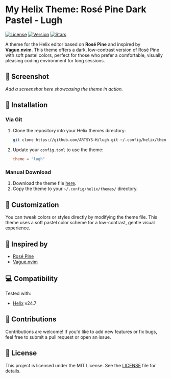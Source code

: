 # My Helix Theme: Rosé Pine Dark Pastel - Lugh

[![License](https://img.shields.io/github/license/ARTSYS-H/lugh)](https://github.com/ARTSYS-H/lugh/blob/master/LICENSE)
[![Version](https://img.shields.io/github/v/release/ARTSYS-H/lugh)](https://github.com/ARTSYS-H/lugh/releases)
[![Stars](https://img.shields.io/github/stars/ARTSYS-H/lugh)](https://github.com/ARTSYS-H/lugh/stargazers)

A theme for the Helix editor based on **Rosé Pine** and inspired by **Vague.nvim**. This theme offers a dark, low-contrast version of Rosé Pine with soft pastel colors, perfect for those who prefer a comfortable, visually pleasing coding environment for long sessions.

## 📸 Screenshot

_Add a screenshot here showcasing the theme in action._

## 🚀 Installation

### Via Git

1. Clone the repository into your Helix themes directory:
    ```bash
    git clone https://github.com/ARTSYS-H/lugh.git ~/.config/helix/themes/lugh
    ```

2. Update your `config.toml` to use the theme:
    ```toml
    theme = "lugh"
    ```

### Manual Download

1. Download the theme file [here](https://github.com/ARTSYS-H/lugh/releases).
2. Copy the theme to your `~/.config/helix/themes/` directory.

## 🔧 Customization

You can tweak colors or styles directly by modifying the theme file. This theme uses a soft pastel color scheme for a low-contrast, gentle visual experience.

## 📝 Inspired by

- [Rosé Pine](https://rosepinetheme.com/)
- [Vague.nvim](https://github.com/vague2k/vague.nvim)

## 💻 Compatibility

Tested with:
- [Helix](https://helix-editor.com/) v24.7

## 🤝 Contributions

Contributions are welcome! If you'd like to add new features or fix bugs, feel free to submit a pull request or open an issue.

## 📄 License

This project is licensed under the MIT License. See the [LICENSE](LICENSE) file for details.
